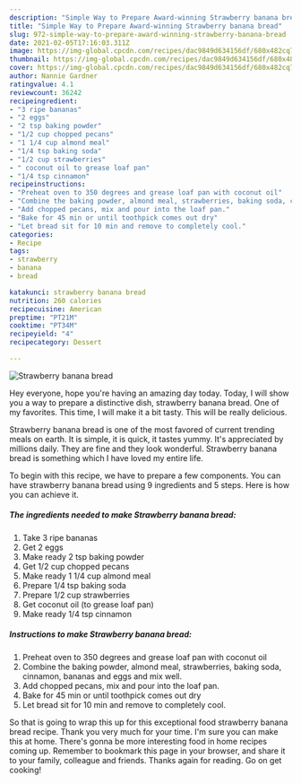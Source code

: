 ```yaml
---
description: "Simple Way to Prepare Award-winning Strawberry banana bread"
title: "Simple Way to Prepare Award-winning Strawberry banana bread"
slug: 972-simple-way-to-prepare-award-winning-strawberry-banana-bread
date: 2021-02-05T17:16:03.311Z
image: https://img-global.cpcdn.com/recipes/dac9849d634156df/680x482cq70/strawberry-banana-bread-recipe-main-photo.jpg
thumbnail: https://img-global.cpcdn.com/recipes/dac9849d634156df/680x482cq70/strawberry-banana-bread-recipe-main-photo.jpg
cover: https://img-global.cpcdn.com/recipes/dac9849d634156df/680x482cq70/strawberry-banana-bread-recipe-main-photo.jpg
author: Nannie Gardner
ratingvalue: 4.1
reviewcount: 36242
recipeingredient:
- "3 ripe bananas"
- "2 eggs"
- "2 tsp baking powder"
- "1/2 cup chopped pecans"
- "1 1/4 cup almond meal"
- "1/4 tsp baking soda"
- "1/2 cup strawberries"
- " coconut oil to grease loaf pan"
- "1/4 tsp cinnamon"
recipeinstructions:
- "Preheat oven to 350 degrees and grease loaf pan with coconut oil"
- "Combine the baking powder, almond meal, strawberries, baking soda, cinnamon, bananas and eggs and mix well."
- "Add chopped pecans, mix and pour into the loaf pan."
- "Bake for 45 min or until toothpick comes out dry"
- "Let bread sit for 10 min and remove to completely cool."
categories:
- Recipe
tags:
- strawberry
- banana
- bread

katakunci: strawberry banana bread 
nutrition: 260 calories
recipecuisine: American
preptime: "PT21M"
cooktime: "PT34M"
recipeyield: "4"
recipecategory: Dessert

---
```



![Strawberry banana bread](https://img-global.cpcdn.com/recipes/dac9849d634156df/680x482cq70/strawberry-banana-bread-recipe-main-photo.jpg)

Hey everyone, hope you're having an amazing day today. Today, I will show you a way to prepare a distinctive dish, strawberry banana bread. One of my favorites. This time, I will make it a bit tasty. This will be really delicious.



Strawberry banana bread is one of the most favored of current trending meals on earth. It is simple, it is quick, it tastes yummy. It's appreciated by millions daily. They are fine and they look wonderful. Strawberry banana bread is something which I have loved my entire life.


To begin with this recipe, we have to prepare a few components. You can have strawberry banana bread using 9 ingredients and 5 steps. Here is how you can achieve it.

<!--inarticleads1-->

##### The ingredients needed to make Strawberry banana bread:

1. Take 3 ripe bananas
1. Get 2 eggs
1. Make ready 2 tsp baking powder
1. Get 1/2 cup chopped pecans
1. Make ready 1 1/4 cup almond meal
1. Prepare 1/4 tsp baking soda
1. Prepare 1/2 cup strawberries
1. Get  coconut oil (to grease loaf pan)
1. Make ready 1/4 tsp cinnamon




<!--inarticleads2-->

##### Instructions to make Strawberry banana bread:

1. Preheat oven to 350 degrees and grease loaf pan with coconut oil
1. Combine the baking powder, almond meal, strawberries, baking soda, cinnamon, bananas and eggs and mix well.
1. Add chopped pecans, mix and pour into the loaf pan.
1. Bake for 45 min or until toothpick comes out dry
1. Let bread sit for 10 min and remove to completely cool.




So that is going to wrap this up for this exceptional food strawberry banana bread recipe. Thank you very much for your time. I'm sure you can make this at home. There's gonna be more interesting food in home recipes coming up. Remember to bookmark this page in your browser, and share it to your family, colleague and friends. Thanks again for reading. Go on get cooking!
